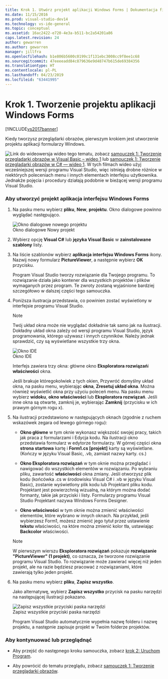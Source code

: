 ```yaml
---
title: Krok 1. Utwórz projekt aplikacji Windows Forms | Dokumentacja firmy Microsoft
ms.date: 11/15/2016
ms.prod: visual-studio-dev14
ms.technology: vs-ide-general
ms.topic: conceptual
ms.assetid: 16ac2422-e720-4e3a-b511-bc2a54201a86
caps.latest.revision: 24
author: gewarren
ms.author: gewarren
manager: jillfra
ms.openlocfilehash: b1e806b5600c0199c1f131ebc3008cc9f8ee1c68
ms.sourcegitcommit: 47eeeeadd84c879636e9d48747b615de69384356
ms.translationtype: HT
ms.contentlocale: pl-PL
ms.lasthandoff: 04/23/2019
ms.locfileid: "63441995"
---
```

# <a name="step-1-create-a-windows-forms-application-project"></a>Krok 1. Tworzenie projektu aplikacji Windows Forms
[!INCLUDE[vs2017banner](../includes/vs2017banner.md)]

Kiedy tworzysz przeglądarki obrazów, pierwszym krokiem jest utworzenie projektu aplikacji formularzy Windows.  
  
 ![Link do wideo](../data-tools/media/playvideo.gif "PlayVideo")wersja wideo tego tematu, zobacz [samouczek 1: Tworzenie przeglądarki obrazów w Visual Basic – wideo 1](http://go.microsoft.com/fwlink/?LinkId=205209) lub [samouczek 1: Tworzenie przeglądarki obrazów w C# — wideo 1](http://go.microsoft.com/fwlink/?LinkId=205199). W tych filmach wideo użyj wcześniejszej wersji programu Visual Studio, więc istnieją drobne różnice w niektórych poleceniach menu i innych elementach interfejsu użytkownika. Jednakże pojęcia i procedury działają podobnie w bieżącej wersji programu Visual Studio.  
  
### <a name="to-create-a-windows-forms-application-project"></a>Aby utworzyć projekt aplikacja interfejsu Windows Forms  
  
1. Na pasku menu wybierz **pliku**, **New**, **projektu**. Okno dialogowe powinno wyglądać następująco.  
  
     ![Okno dialogowe nowego projektu](../ide/media/newprojectdialogcallouts.png "NewProjectDialogCallouts")  
Okno dialogowe Nowy projekt  
  
2. Wybierz opcję **Visual C#** lub **języka Visual Basic** w **zainstalowane szablony** listy.  
  
3. Na liście szablonów wybierz **aplikacja interfejsu Windows Forms** ikony. Nazwij nowy formularz **PictureViewer**, a następnie wybierz **OK** przycisku.  
  
     Program Visual Studio tworzy rozwiązanie dla Twojego programu. To rozwiązanie działa jako kontener dla wszystkich projektów i plików wymaganych przez program. Te zwroty zostaną wyjaśnione bardziej szczegółowo w dalszej części tego samouczka.  
  
4. Poniższa ilustracja przedstawia, co powinien zostać wyświetlony w interfejsie programu Visual Studio.  
  
    > [!NOTE]
    > Twój układ okna może nie wyglądać dokładnie tak samo jak na ilustracji. Dokładny układ okna zależy od wersji programu Visual Studio, język programowania, którego używasz i innych czynników. Należy jednak sprawdzić, czy są wyświetlane wszystkie trzy okna.  
  
     ![Okno IDE](../ide/media/express-ideoverview-visio.png "Express_IDEOverview_Visio")  
Okno IDE  
  
     Interfejs zawiera trzy okna: główne okno **Eksploratora rozwiązań**i **właściwości** okna.  
  
     Jeśli brakuje któregokolwiek z tych okien, Przywróć domyślny układ okna, na pasku menu, wybierając **okna**, **Zresetuj układ okna**. Można również wyświetlić okna przy użyciu poleceń menu. Na pasku menu wybierz **widoku**, **okno właściwości** lub **Eksploratora rozwiązań**. Jeśli inne okna są otwarte, zamknij je, wybierając **Zamknij** (przycisku w ich prawym górnym rogu x).  
  
5. Na ilustracji przedstawiono w następujących oknach (zgodnie z ruchem wskazówek zegara od lewego górnego rogu):  
  
    - **Okno główne** w tym oknie wykonasz większość swojej pracy, takich jak praca z formularzami i Edycja kodu. Na ilustracji okno przedstawia formularz w edytorze formularzy. W górnej części okna **strona startowa** kartę i **Form1.cs [projekt]** karty są wyświetlane. (Kończy w języku Visual Basic, .vb, zamiast nazwy karty. cs.)  
  
    - **Okno Eksploratora rozwiązań** w tym oknie można przeglądać i nawigować do wszystkich elementów w rozwiązaniu. Po wybraniu pliku, zawartość **właściwości** okna zmiany. Jeśli otworzysz plik kodu (końcówka .cs w środowisku Visual C# i .vb w języku Visual Basic), zostanie wyświetlony plik kodu lub Projektant pliku kodu. Projektant jest powierzchnią wizualną, na którym można dodać formanty, takie jak przyciski i listy. Formularzy programu Visual Studio Projektant nazywa Windows Forms Designer.  
  
    - **Okno właściwości** w tym oknie można zmienić właściwości elementów, które wybrano w innych oknach. Na przykład, jeśli wybierzesz Form1, możesz zmienić jego tytuł przez ustawienie **tekstu** właściwości, na które można zmienić kolor tła, ustawiając **Backcolor** właściwości.  
  
    > [!NOTE]
    > W pierwszym wierszu **Eksploratora rozwiązań** pokazuje **rozwiązanie "PictureViewer" (1 projekt)**, co oznacza, że tworzone rozwiązanie programu Visual Studio. To rozwiązanie może zawierać więcej niż jeden projekt, ale na razie będziesz pracować z rozwiązaniami, które zawierają tylko jeden projekt.  
  
6. Na pasku menu wybierz **pliku**, **Zapisz wszystko**.  
  
     Jako alternatywę, wybierz **Zapisz wszystko** przycisk na pasku narzędzi na następującej ilustracji pokazano.  
  
     ![Zapisz wszystkie przyciski paska narzędzi](../ide/media/express-iconsaveall.png "Express_IconSaveAll")  
Zapisz wszystkie przyciski paska narzędzi  
  
     Program Visual Studio automatycznie wypełnia nazwę folderu i nazwę projektu, a następnie zapisuje projekt w Twoim folderze projektów.  
  
### <a name="to-continue-or-review"></a>Aby kontynuować lub przeglądnąć  
  
- Aby przejść do następnego kroku samouczka, zobacz [krok 2: Uruchom Program](../ide/step-2-run-your-program.md).  
  
- Aby powrócić do tematu przeglądu, zobacz [samouczek 1: Tworzenie przeglądarki obrazów](../ide/tutorial-1-create-a-picture-viewer.md).
